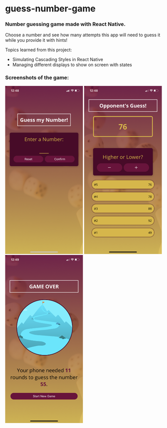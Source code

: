 # guess-number-game
<h3>Number guessing game made with React Native. </h3>

Choose a number and see how many attempts this app will need to guess it while you provide it with hints!

Topics learned from this project:
* Simulating Cascading Styles in React Native 
* Managing different displays to show on screen with states

<h3>Screenshots of the game:</h3>

<p float="left">
  <img src="/start_screen.PNG" width="250" />
  <img src="/game_screen.PNG" width="250" /> 
  <img src="/game_over_screen.PNG" width="250" />
</p>
